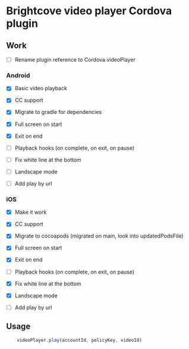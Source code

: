 # Brightcove video player Cordova plugin

## Work

- [ ] Rename plugin reference to Cordova.videoPlayer

### Android

- [x] Basic video playback

- [x] CC support

- [x] Migrate to gradle for dependencies

- [x] Full screen on start

- [x] Exit on end

- [ ] Playback hooks (on complete, on exit, on pause)

- [ ] Fix white line at the bottom

- [ ] Landscape mode

- [ ] Add play by url

### iOS

- [x] Make it work

- [x] CC support

- [x] Migrate to cocoapods (migrated on main, look into updatedPodsFile)

- [x] Full screen on start

- [x] Exit on end

- [ ] Playback hooks (on complete, on exit, on pause)

- [x] Fix white line at the bottom

- [x] Landscape mode

- [ ] Add play by url

## Usage

```Javascript
    videoPlayer.play(accountId, policyKey, videoId)
```
